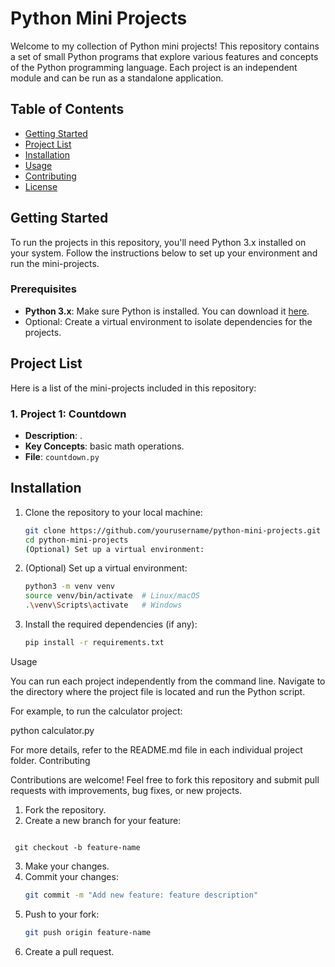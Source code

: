 # Python Mini Projects

Welcome to my collection of Python mini projects! This repository contains a set of small Python programs that explore various features and concepts of the Python programming language. Each project is an independent module and can be run as a standalone application.

## Table of Contents

- [Getting Started](#getting-started)
- [Project List](#project-list)
- [Installation](#installation)
- [Usage](#usage)
- [Contributing](#contributing)
- [License](#license)

## Getting Started

To run the projects in this repository, you'll need Python 3.x installed on your system. Follow the instructions below to set up your environment and run the mini-projects.

### Prerequisites

- **Python 3.x**: Make sure Python is installed. You can download it [here](https://www.python.org/downloads/).
- Optional: Create a virtual environment to isolate dependencies for the projects.

## Project List

Here is a list of the mini-projects included in this repository:

### 1. **Project 1: Countdown**
   - **Description**: .
   - **Key Concepts**: basic math operations.
   - **File**: `countdown.py`

## Installation

1. Clone the repository to your local machine:

   ```bash
   git clone https://github.com/yourusername/python-mini-projects.git
   cd python-mini-projects
   (Optional) Set up a virtual environment:

2. (Optional) Set up a virtual environment:
   ```bash
   python3 -m venv venv
   source venv/bin/activate  # Linux/macOS
   .\venv\Scripts\activate   # Windows

3. Install the required dependencies (if any):
   ```bash
   pip install -r requirements.txt

Usage

You can run each project independently from the command line. Navigate to the directory where the project file is located and run the Python script.

For example, to run the calculator project:

python calculator.py

For more details, refer to the README.md file in each individual project folder.
Contributing

Contributions are welcome! Feel free to fork this repository and submit pull requests with improvements, bug fixes, or new projects.

  1.  Fork the repository.
  2.  Create a new branch for your feature:
      ```bash
     git checkout -b feature-name

3. Make your changes.
4. Commit your changes:
   ```bash
   git commit -m "Add new feature: feature description"

5. Push to your fork:
   ```bash
   git push origin feature-name

6. Create a pull request.
